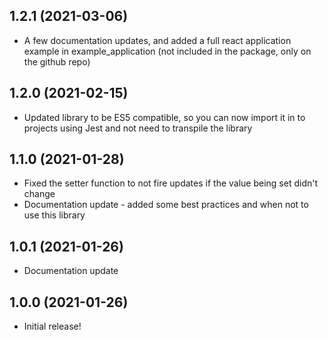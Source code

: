 ## 1.2.1 (2021-03-06)
* A few documentation updates, and added a full react application example in example_application (not included in the package, only on the github repo)

## 1.2.0 (2021-02-15)
* Updated library to be ES5 compatible, so you can now import it in to projects using Jest and not need to transpile the library

## 1.1.0 (2021-01-28)
* Fixed the setter function to not fire updates if the value being set didn't change
* Documentation update - added some best practices and when not to use this library

## 1.0.1 (2021-01-26)
* Documentation update

## 1.0.0 (2021-01-26)
* Initial release!
